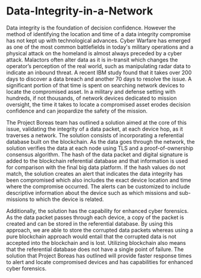 # Data-Integrity-in-a-Network
Data integrity is the foundation of decision confidence. However the method of identifying the location and time of a data integrity compromise has not kept up with technological advances. Cyber Warfare has emerged as one of the most common battlefields in today's military operations and a physical attack on the homeland is almost always preceded by a cyber attack. Malactors often alter data as it is in-transit which changes the operator’s perception of the real world, such as manipulating radar data to indicate an inbound threat. A recent IBM study found that it takes over 200 days to discover a data breach and another 70 days to resolve the issue. A significant portion of that time is spent on searching network devices to locate the compromised asset. In a military and defense setting with hundreds, if not thousands, of network devices dedicated to mission oversight, the time it takes to locate a compromised asset erodes decision confidence and can jeopardize the safety of the mission. 
    
The Project Boreas team has outlined a solution aimed at the core of this issue, validating the integrity of a data packet, at each device hop, as it traverses a network. The solution consists of incorporating a referential database built on the blockchain. As the data goes through the network, the solution verifies the data at each node using TLS and a proof-of-ownership consensus algorithm. The hash of the data packet and digital signature is added to the blockchain referential database and that information is used for comparison with the final big data platform. If the hash values do not match, the solution creates an alert that indicates the data integrity has been compromised which also includes the exact device location and time where the compromise occurred. The alerts can be customized to include descriptive information about the device such as which missions and sub-missions to which the device is related.

Additionally, the solution has the capability for enhanced cyber forensics. As the data packet passes through each device, a copy of the packet is created and can be stored in the referential database. By using this approach, we are able to store the corrupted data packets whereas using a pure blockchain approach would entail that the corrupted data is not accepted into the blockchain and is lost. Utilizing blockchain also means that the referential database does not have a single point of failure. The solution that Project Boreas has outlined will provide faster response times to alert and locate compromised devices and has capabilities for enhanced cyber forensics. 
